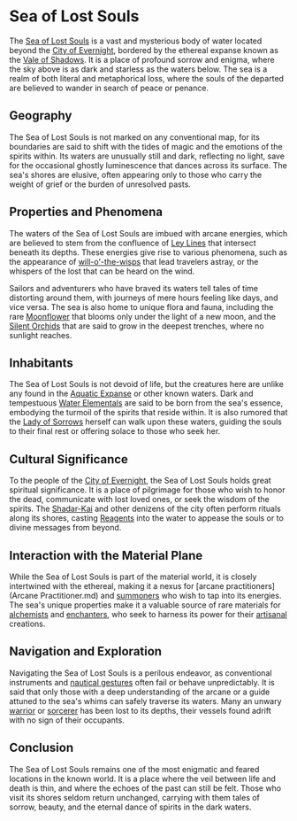 # Sea of Lost Souls

The [Sea of Lost Souls](Sea%20of%20Lost%20Souls.md) is a vast and mysterious body of water located beyond the [City of Evernight](City%20of%20Evernight.md), bordered by the ethereal expanse known as the [Vale of Shadows](Vale%20of%20Shadows.md). It is a place of profound sorrow and enigma, where the sky above is as dark and starless as the waters below. The sea is a realm of both literal and metaphorical loss, where the souls of the departed are believed to wander in search of peace or penance.

## Geography

The Sea of Lost Souls is not marked on any conventional map, for its boundaries are said to shift with the tides of magic and the emotions of the spirits within. Its waters are unusually still and dark, reflecting no light, save for the occasional ghostly luminescence that dances across its surface. The sea's shores are elusive, often appearing only to those who carry the weight of grief or the burden of unresolved pasts.

## Properties and Phenomena

The waters of the Sea of Lost Souls are imbued with arcane energies, which are believed to stem from the confluence of [Ley Lines](Ley%20Lines.md) that intersect beneath its depths. These energies give rise to various phenomena, such as the appearance of [will-o'-the-wisps](Will-O'-The-Wisp.md) that lead travelers astray, or the whispers of the lost that can be heard on the wind.

Sailors and adventurers who have braved its waters tell tales of time distorting around them, with journeys of mere hours feeling like days, and vice versa. The sea is also home to unique flora and fauna, including the rare [Moonflower](Moonflower.md) that blooms only under the light of a new moon, and the [Silent Orchids](Silent%20Orchids.md) that are said to grow in the deepest trenches, where no sunlight reaches.

## Inhabitants

The Sea of Lost Souls is not devoid of life, but the creatures here are unlike any found in the [Aquatic Expanse](Aquatic%20Expanse.md) or other known waters. Dark and tempestuous [Water Elementals](Water%20Elementals.md) are said to be born from the sea's essence, embodying the turmoil of the spirits that reside within. It is also rumored that the [Lady of Sorrows](Lady%20of%20Sorrows.md) herself can walk upon these waters, guiding the souls to their final rest or offering solace to those who seek her.

## Cultural Significance

To the people of the [City of Evernight](City%20of%20Evernight.md), the Sea of Lost Souls holds great spiritual significance. It is a place of pilgrimage for those who wish to honor the dead, communicate with lost loved ones, or seek the wisdom of the spirits. The [Shadar-Kai](Shadar-Kai.md) and other denizens of the city often perform rituals along its shores, casting [Reagents](Reagents.md) into the water to appease the souls or to divine messages from beyond.

## Interaction with the Material Plane

While the Sea of Lost Souls is part of the material world, it is closely intertwined with the ethereal, making it a nexus for [arcane practitioners](Arcane Practitioner.md) and [summoners](Summoner.md) who wish to tap into its energies. The sea's unique properties make it a valuable source of rare materials for [alchemists](Alchemy.md) and [enchanters](Enchanters.md), who seek to harness its power for their [artisanal](Artisanal.md) creations.

## Navigation and Exploration

Navigating the Sea of Lost Souls is a perilous endeavor, as conventional instruments and [nautical gestures](Gestures.md) often fail or behave unpredictably. It is said that only those with a deep understanding of the arcane or a guide attuned to the sea's whims can safely traverse its waters. Many an unwary [warrior](Warrior.md) or [sorcerer](Sorcerer.md) has been lost to its depths, their vessels found adrift with no sign of their occupants.

## Conclusion

The Sea of Lost Souls remains one of the most enigmatic and feared locations in the known world. It is a place where the veil between life and death is thin, and where the echoes of the past can still be felt. Those who visit its shores seldom return unchanged, carrying with them tales of sorrow, beauty, and the eternal dance of spirits in the dark waters.